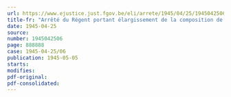 ```yaml
---
url: https://www.ejustice.just.fgov.be/eli/arrete/1945/04/25/1945042506/justel
title-fr: "Arrêté du Régent portant élargissement de la composition de la commission chargée de l'examen des affaires concernant les fonctionnaires du grade de secrétaire général et de tous les autres fonctionnaires, quel que soit leur grade, qui ont exerce durant l'occupation les fonctions de secrétaire général"
date: 1945-04-25
source:
number: 1945042506
page: 888888
case: 1945-04-25/06
publication: 1945-05-05
starts:
modifies:
pdf-original:
pdf-consolidated:
---
```


